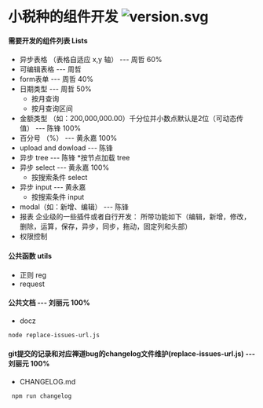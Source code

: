 # 小税种的组件开发 ![version.svg](https://img.shields.io/badge/version-v0.0.1-519dd9.svg)

#### 需要开发的组件列表 Lists
  + 异步表格 （表格自适应 x,y 轴） --- 周哲 60%
  + 可编辑表格 --- 周哲
  + form表单 --- 周哲 40%
  + 日期类型 --- 周哲 50%
      * 按月查询
      * 按月查询区间
  + 金额类型 （如：200,000,000.00）千分位并小数点默认是2位（可动态传值） --- 陈锋 100%
  + 百分号 （%） --- 黄永嘉 100%
  + upload and dowload --- 陈锋
  + 异步 tree --- 陈锋
      *按节点加载 tree
  + 异步 select --- 黄永嘉 100%
      * 按搜索条件 select
  + 异步 input --- 黄永嘉
      * 按搜索条件 input
  + modal（如：新增、编辑） --- 陈锋
  + 报表 企业级的一些插件或者自行开发： 所带功能如下（编辑，新增，修改，删除，运算，保存，异步，同步，拖动，固定列和头部）
  + 权限控制
  
#### 公共函数 utils
  + 正则 reg
  + request
  
  
#### 公共文档 --- 刘丽元 100%
  + docz
  
  ```bash
  node replace-issues-url.js
  ```
  
    
#### git提交的记录和对应禅道bug的changelog文件维护(replace-issues-url.js) --- 刘丽元 100%
  + CHANGELOG.md
  ```bash
   npm run changelog
  ```
  
